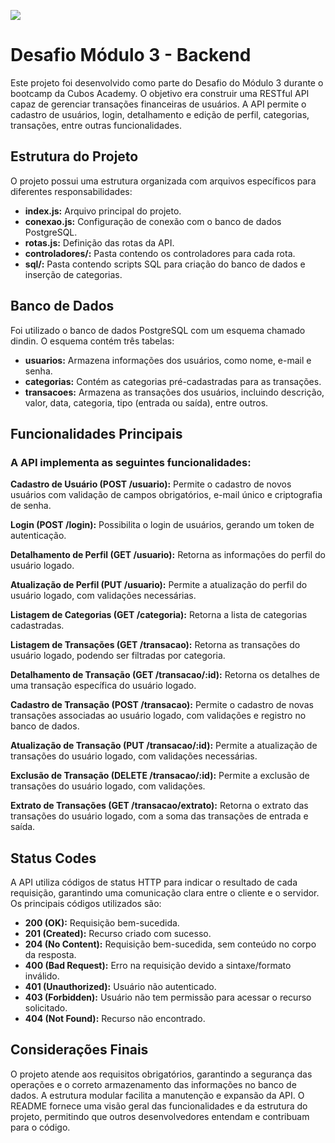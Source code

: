 ![](https://i.imgur.com/xG74tOh.png)

# Desafio Módulo 3 - Backend

Este projeto foi desenvolvido como parte do Desafio do Módulo 3 durante o bootcamp da Cubos Academy. O objetivo era construir uma RESTful API capaz de gerenciar transações financeiras de usuários. A API permite o cadastro de usuários, login, detalhamento e edição de perfil, categorias, transações, entre outras funcionalidades.

## Estrutura do Projeto

O projeto possui uma estrutura organizada com arquivos específicos para diferentes responsabilidades:

- **index.js:** Arquivo principal do projeto.
- **conexao.js:** Configuração de conexão com o banco de dados PostgreSQL.
- **rotas.js:** Definição das rotas da API.
- **controladores/:** Pasta contendo os controladores para cada rota.
- **sql/:** Pasta contendo scripts SQL para criação do banco de dados e inserção de categorias.

## Banco de Dados

Foi utilizado o banco de dados PostgreSQL com um esquema chamado dindin. O esquema contém três tabelas:

- **usuarios:** Armazena informações dos usuários, como nome, e-mail e senha.
- **categorias:** Contém as categorias pré-cadastradas para as transações.
- **transacoes:** Armazena as transações dos usuários, incluindo descrição, valor, data, categoria, tipo (entrada ou saída), entre outros.

## Funcionalidades Principais

### A API implementa as seguintes funcionalidades:

**Cadastro de Usuário (POST /usuario):**
Permite o cadastro de novos usuários com validação de campos obrigatórios, e-mail único e criptografia de senha.

**Login (POST /login):** Possibilita o login de usuários, gerando um token de autenticação.

**Detalhamento de Perfil (GET /usuario):** Retorna as informações do perfil do usuário logado.

**Atualização de Perfil (PUT /usuario):** Permite a atualização do perfil do usuário logado, com validações necessárias.

**Listagem de Categorias (GET /categoria):** Retorna a lista de categorias cadastradas.

**Listagem de Transações (GET /transacao):** Retorna as transações do usuário logado, podendo ser filtradas por categoria.

**Detalhamento de Transação (GET /transacao/:id):** Retorna os detalhes de uma transação específica do usuário logado.

**Cadastro de Transação (POST /transacao):** Permite o cadastro de novas transações associadas ao usuário logado, com validações e registro no banco de dados.

**Atualização de Transação (PUT /transacao/:id):** Permite a atualização de transações do usuário logado, com validações necessárias.

**Exclusão de Transação (DELETE /transacao/:id):** Permite a exclusão de transações do usuário logado, com validações.

**Extrato de Transações (GET /transacao/extrato):** Retorna o extrato das transações do usuário logado, com a soma das transações de entrada e saída.

## Status Codes

A API utiliza códigos de status HTTP para indicar o resultado de cada requisição, garantindo uma comunicação clara entre o cliente e o servidor. Os principais códigos utilizados são:

- **200 (OK):** Requisição bem-sucedida.
- **201 (Created):** Recurso criado com sucesso.
- **204 (No Content):** Requisição bem-sucedida, sem conteúdo no corpo da resposta.
- **400 (Bad Request):** Erro na requisição devido a sintaxe/formato inválido.
- **401 (Unauthorized):** Usuário não autenticado.
- **403 (Forbidden):** Usuário não tem permissão para acessar o recurso solicitado.
- **404 (Not Found):** Recurso não encontrado.

## Considerações Finais

O projeto atende aos requisitos obrigatórios, garantindo a segurança das operações e o correto armazenamento das informações no banco de dados. A estrutura modular facilita a manutenção e expansão da API. O README fornece uma visão geral das funcionalidades e da estrutura do projeto, permitindo que outros desenvolvedores entendam e contribuam para o código.
